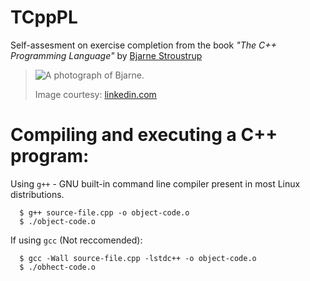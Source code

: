 # TCppPL
Self-assesment on exercise completion from the book *"The C++ Programming Language"* by [Bjarne Stroustrup](https://www.stroustrup.com/index.html)

> 
>
> ![A photograph of Bjarne.](../main/bjarne-stroustrup.jpg)
> 
> Image courtesy: [linkedin.com](https://www.linkedin.com/in/bjarnestroustrup)

# Compiling and executing a C++ program:
Using `g++` - GNU built-in command line compiler present in most Linux distributions.
```
  $ g++ source-file.cpp -o object-code.o
  $ ./object-code.o
```

If using `gcc` (Not reccomended):
```
  $ gcc -Wall source-file.cpp -lstdc++ -o object-code.o
  $ ./obhect-code.o
```

